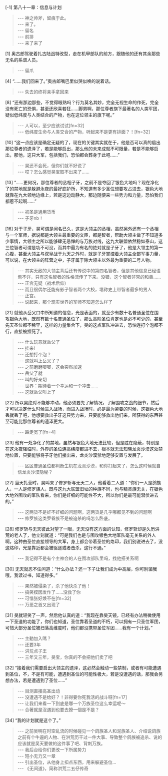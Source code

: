 
[-1] 第八十一章：信息与计划
>--- 神之帅斧，留痕于此。<br>
>--- 来了。<br>
>--- 留名<br>
>--- 前排<br>
>--- 来了来了<br>

[1] 奥古郎驾驶着扎古陆战特改型，走在机甲部队的前方，跟随他的还有其余那些无名的系谱人员。
>--- 留爪<br>

[4] “……我们回来了。”奥古郎嘴巴里似哭似唤的说着话。
>--- 失去的终将亲手拿回来<br>

[8] “还有那边那些，不觉得眼熟吗？行为莫名其妙，完全无视生命的作死，完全没有死亡的恐惧，甚至还欣喜若狂……脚男啊，那位尊者旗下最著名的人类军团，疑似低纬度与人类结合的产物，也在这位领主的旗下呢。”
>--- 人可以，至少应该试试[fn=32]<br>
>--- 低纬度生命与人类交合的产物，听起来不是更有排面？！[fn=32]<br>

[10] “这一点应该是确定无疑的了，现在的关键其实就在于，他是否可以真的启出那位尊者的遗泽了，若是能够启出，那么他的未来成就不可限量，若是不能够启出，那他，这只大军，包括我们，恐怕都会葬身于此吧……”
>--- 昊还不会死，但你们就不好说了<br>
>--- 哎？怎么感觉昊宝取不出来了……<br>

[13] “……更何况，那位尊者的丞相子牙，之前不是夺回了银色大地吗？现在净化了的禁地就是躲避永夜的最好庇护所，不知道有多少圣位想要攻占进去，银色大地就靠在九大领地边缘上，若是这边动静大，那边随便来一些势力和力量，恐怕我们都惹不起啊……”
>--- 初圣是通用货币<br>
>--- 子牙nb！<br>

[16] 对于子牙，昊可谓是闻名已久，这是大领主的丞相，虽然另外还有一个丞相与一个军师，据说都是大领主最重要的文臣，都是智者，帮助大领主做了不知道多少事情，大领主之所以能够肆无忌惮的与万族对线，这九大联盟依然稳如泰山，这三位智者可谓是功不可没，而其中最为有名的绝对就是子牙了，他是大领主的第一心腹，甚至大领主与双皇战于九天之外时，就是子牙掌控着大领主全部军事力量，可以说，在大领主的阵营之中，子牙属于除大领主以外最为重要的二号人物。
>--- 其实无敌的大领主背后还有传说中的第四名智者，但是其他信息已经语焉不详，只有这名智者的性格流传了下来。没错，这个智者非常的和善……<br>
>--- 正宫无疑（战术后仰）<br>
>--- 而且很偶尔还能有影子智者两个大校，堪称史上带智者最多的男人<br>
>--- 正宫。<br>
>--- 说起来，那个现实世界的军师不知道怎么样了<br>

[21] 就他从岳父口中所知道的信息，光是表面的，就至少有数十名普通圣位在围攻银色大地，既然有数十名普通圣位了，那么高阶圣位肯定也是必不可少的，甚至先天圣位都不稀罕，这样的力量集合下，昊的这点军队冲进去，恐怕连打个泡都不行，直接被捏死了。
>--- 什么玩意就岳父了<br>
>--- 挂来!<br>
>--- 还想打个泡？<br>
>--- 这就叫上岳父了？<br>
>--- 之前磨磨唧唧，这会突然加速<br>
>--- 岳父了就<br>
>--- 叫的好亲切<br>
>--- 世界：期待着一个幸运和一个冲击……<br>
>--- 这就岳父叫上了<br>

[22] 所以昊绝对不能够冲动，他必须要先了解情况，了解围攻之战的细节，然后才可以决定什么时候进入战场，而进入战场时，必是最为紧要的时候，这银色大地丢就丢了吧，他想要救出子牙这只势力来，只要能够救出他们来，所获得的东西甚至可能比那位尊者的遗泽更大。
>--- 路走宽了[fn=4]<br>

[23] 他有一处净化了的禁地，虽然与银色大地无法比较，但是胜在隐蔽，特别是在这永夜降临时，外界的圣位连高纬度都进不去，根本就无法知晓龙炎沙漠这处禁地位置，只要能够将子牙他们接出来，龙炎沙漠禁地足够安置与发展了。
>--- 区区普通圣位都判断生机在龙炎沙漠，和你打起来了，怎么这时候就自信龙炎沙漠隐秘？<br>

[27] 当天扎营时，昊叫来了修罗斩与无天二人，他看着二人道：“你们一人是鸽族人，一人是修罗族人，既与这九大联盟旧址的种族不同，也与精灵族无关，在银色大地外围攻的军队看来，你们是奸细的可能性不大，所以你们是最可能潜伏进去的。”
>--- 这两货不是奸不奸细的问题啊，这两货是几乎哪都见不到的问题啊<br>
>--- 修罗族这类罗眷族不是被追杀的吗怎么卧底。<br>

[28] 修罗斩与无天彼此对望了一眼，无天没有这方面的认知，修罗斩却是久历洪荒的老人了，他立刻就道：“可是我们也是与围攻银色大地军队毫无关系的外人啊，这种由圣位直接领导的大军，身上都会带着圣位的烙印，我们别说进去了，没这烙印，光是靠近都会被驱逐或者击杀，这行不通。”
>--- 我记得不是有个主神会的人在围攻部队里吗，找他搭关系啊<br>

[30] 无天就忍不住问道：“什么办法？还一下子让我们成为中高层，你可别骗我哦，我读过书，知道得多。”
>--- 果然被侵染了，杀了他快杀了他！<br>
>--- 搞笑模因发作了……没救了你<br>
>--- 可惜张好焕不在[fn=32]<br>
>--- 万恶之首又出现了<br>

[31] 昊就轻笑了一声，然后他认真的道：“我现在靠昊天镜，已经有办法稍微使用一下圣道的功能了，你们也知道，圣位靠着圣道的不朽，可以拥有一只圣位军团，可惜大部分圣位被扫落高维度时，他们都没携带圣位军团……我有一个计划。”
>--- 主動加入嗎？<br>
>--- 还要3年<br>
>--- 洪荒点子王<br>
>--- 三年又三年，昊宝，你真的不会把他们卖了吧<br>

[32] “接着我们需要启出大领主的遗泽，这必然会触动一些禁制，或者有可能遭遇到圣位，不，不是有可能，遭遇到圣位的可能性极大，若是没遭遇的话，那我会另想办法，若是遭遇到了圣位……”
>--- 目测直接高圣出动<br>
>--- 没遭遇不是给好？！非得要你死我活的战斗呀[fn=17]<br>
>--- 让我们来看一下到底是哪一个万族圣位这么幸运呢～<br>
>--- 合著就是沒遇到也要去撩一個是不是？<br>

[34] “我的计划就是这个了。”
>--- 之前吴明在时空乱流的时候碰见一个鸽族圣人和泥族圣人、介绍说鸽族之前有个牛逼的人物、在洪荒历干过一件大事、导致整个鸽族被追杀、说的应该就是吴天要做的这件事了吧、背刺万族。<br>
>--- 我后台给你们更改一下所属势力<br>
>--- 短小无力又一章<br>
>--- 引出圣位，从他身上扣点东西，用来躲避圣位...<br>
>--- 《无间道》，简称洪荒二五仔传奇<br>

